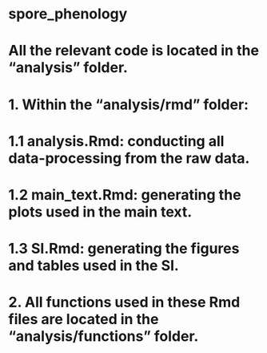 # spore_phenology

# All the relevant code is located in the “analysis” folder.
# 1. Within the “analysis/rmd” folder:
# 1.1 analysis.Rmd: conducting all data-processing from the raw data.
# 1.2 main_text.Rmd: generating the plots used in the main text.
# 1.3 SI.Rmd: generating the figures and tables used in the SI.
# 2. All functions used in these Rmd files are located in the “analysis/functions” folder.
